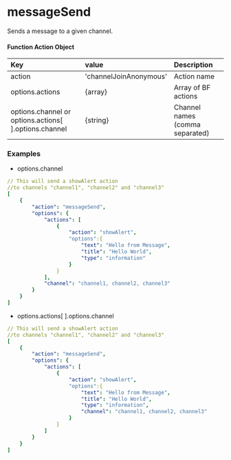 # messageSend

Sends a message to a given channel.

#### Function Action Object

| Key | value | Description |
| :--- | :--- | :--- |
| action | 'channelJoinAnonymous' | Action name |
| options.actions | {array} | Array of BF actions |
| options.channel or options.actions\[ \].options.channel | {string} | Channel names \(comma separated\) |

### Examples

* options.channel

```yaml
// This will send a showAlert action
//to channels "channel1", "channel2" and "channel3"
[
    {
        "action": "messageSend",
        "options": {
            "actions": [
                {
                    "action": "showAlert",
                    "options":{
                        "text": "Hello from Message",
                        "title": "Hello World",
                        "type": "information"
                    }
                }
            ],
            "channel": "channel1, channel2, channel3"
        }
    }
]
```

* options.actions\[ \].options.channel

```yaml
// This will send a showAlert action
//to channels "channel1", "channel2" and "channel3"
[
    {
        "action": "messageSend",
        "options": {
            "actions": [
                {
                    "action": "showAlert",
                    "options":{
                        "text": "Hello from Message",
                        "title": "Hello World",
                        "type": "information",
                        "channel": "channel1, channel2, channel3"
                    }
                }
            ]
        }
    }
]
```

